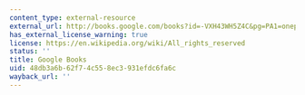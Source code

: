 ```yaml
---
content_type: external-resource
external_url: http://books.google.com/books?id=-VXH43WH5Z4C&pg=PA1=onepage
has_external_license_warning: true
license: https://en.wikipedia.org/wiki/All_rights_reserved
status: ''
title: Google Books
uid: 48db3a6b-62f7-4c55-8ec3-931efdc6fa6c
wayback_url: ''
---
```

